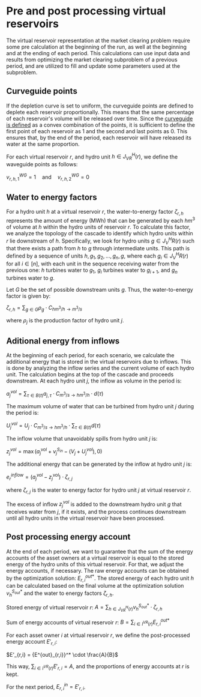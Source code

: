 # Pre and post processing virtual reservoirs
The virtual reservoir representation at the market clearing problem require some pre calculation at the beginning of the run, as well at the beginning and at the ending of each period. This calculations can use input data and results from optimizing the market clearing subproblem of a previous period, and are utilized to fill and update some parameters used at the subproblem.

## Curveguide points

If the depletion curve is set to uniform, the curveguide points are defined to deplete each reservoir proportionally. This means that the same percentage of each reservoir's volume will be released over time. Since the [curveguide is defined](market_clearing_problem.md#waveguide-convex-combination) as a convex combination of the points, it is sufficient to define the first point of each reservoir as 1 and the second and last points as 0. This ensures that, by the end of the period, each reservoir will have released its water at the same proportion.

For each virtual reservoir $r$, and hydro unit $h \in J^H_{VR}(r)$, we define the waveguide points as follows:

$v^{WG}_{r, h, 1} = 1 \quad \text{and} \quad v^{WG}_{r, h, 2} = 0$

## Water to energy factors
For a hydro unit $h$ at a virtual reservoir $r$, the water-to-energy factor $\zeta_{r,h}$ represents the amount of energy (MWh) that can be generated by each $hm^3$ of volume at $h$ within the hydro units of reservoir $r$. To calculate this factor, we analyze the topology of the cascade to identify which hydro units within $r$ lie downstream of $h$. Specifically, we look for hydro units $g \in J^H_VR(r)$ such that there exists a path from $h$ to $g$ through intermediate units. This path is defined by a sequence of units $h, g_1, g_2, \dots, g_n, g$, where each $g_i \in J^H_VR(r)$ for all $i \in [n]$, with each unit in the sequence receiving water from the previous one: $h$ turbines water to $g_1$, $g_i$ turbines water to $g_{i+1}$, and $g_n$ turbines water to $g$.

Let $G$ be the set of possible downstream units $g$. Thus, the water-to-energy factor is given by:

$\zeta_{r,h} = \sum_{g \in G} \rho_g \cdot C_{hm^3/h \rightarrow m^3/s}$

where $\rho_j$ is the production factor of hydro unit $j$.

## Aditional energy from inflows

At the beginning of each period, for each scenario, we calculate the additional energy that is stored in the virtual reservoirs due to inflows. This is done by analyzing the inflow series and the current volume of each hydro unit. The calculation begins at the top of the cascade and proceeds downstream. At each hydro unit $j$, the inflow as volume in the period is:

$a^{vol}_j = \sum_{\tau \in B(t)} a_{j, \tau} \cdot C_{m^3/s \rightarrow hm^3/h} \cdot d(\tau)$

The maximum volume of water that can be turbined from hydro unit $j$ during the period is: 

$U_j^{vol} = U_j \cdot C_{m^3/s \rightarrow hm^3/h} \cdot \sum_{\tau \in B(t)} d(\tau)$

The inflow volume that unavoidably spills from hydro unit $j$ is: 

$z^{vol}_j = \max(a^{vol}_j + v^{S_{in}}_j - (V_j + U_j^{vol}), 0)$

The additional energy that can be generated by the inflow at hydro unit $j$ is:

$e^{inflow}_r = (a^{vol}_j - z^{vol}_j) \cdot \zeta_{r,j}$

where $\zeta_{r,j}$ is the water to energy factor for hydro unit $j$ at virtual reservoir $r$.

The excess of inflow $z^{vol}_j$ is added to the downstream hydro unit $g$ that receives water from $j$, if it exists, and the process continues downstream until all hydro units in the virtual reservoir have been processed.


## Post processing energy account

At the end of each period, we want to guarantee that the sum of the energy accounts of the asset owners at a virtual reservoir is equal to the stored energy of the hydro units of this virtual reservoir. For that, we adjust the energy accounts, if necessary. The raw energy accounts can be obtained by the optimization solution: ${E^{out}_{r,i}}^*$. The stored energy of each hydro unit $h$ can be calculated based on the final volume at the optimization solution ${v^{S_{out}}_h}^*$ and the water to energy factors $\zeta_{r,h}$.

Stored energy of virtual reservoir $r$: $A=\sum_{h \in J^H_{VR}(r)} {v^{S_{out}}_h}^* \cdot \zeta_{r,h}$

Sum of energy accounts of virtual reservoir $r$: $B =\sum_{i \in I^{VR}(r)} {E^{out}_{r,i}}^*$

For each asset owner $i$ at virtual reservoir $r$, we define the post-processed energy account $E'_{r,i}$:

$E'_{r,i} = {E^{out}_{r,i}}^* \cdot \frac{A}{B}$

This way, $\sum_{i \in I^{VR}(r)} E'_{r,i} = A$, and the proportions of energy accounts at $r$ is kept.

For the next period, $E^{in}_{r,i} = E'_{r,i}$.
